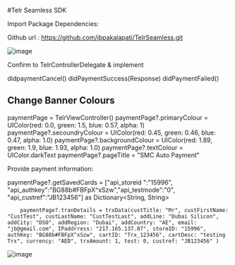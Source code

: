 #Telr Seamless SDK

Import Package Dependencies:

Github url : https://github.com/jbpakalapati/TelrSeamless.git 

 

![image](https://media.giphy.com/media/FkqGHZv7G5tgjNWdK7/giphy.gif)

Confirm to TelrControllerDelegate & implement 

didpaymentCancel()
didPaymentSuccess(Response)
didPaymentFailed()


## Change Banner Colours

paymentPage = TelrViewController()
        paymentPage?.primaryColour = UIColor(red: 0.0, green: 1.5, blue: 0.57, alpha: 1)
        paymentPage?.secoundryColour = UIColor(red: 0.45, green: 0.46, blue: 0.47, alpha: 1.0)
        paymentPage?.backgroundColour = UIColor(red: 1.89, green: 1.9, blue: 1.93, alpha: 1.0)
        paymentPage?.textColour = UIColor.darkText
        paymentPage?.pageTitle = "SMC Auto Payment"



Provide payment information:

paymentPage?.getSavedCards = ["api_storeid ":"15996", "api_authkey":"BG88b#FBFpX^xSzw","api_testmode":"0", "api_custref":"JB123456"] as Dictionary<String, String>
        
        
        paymentPage?.tranDetails = trxData(custTitle: "Mr", custFirstName: "CustTest", custLastName: "CustTestLast", addLine: "Dubai Silicon", addCity: "DSO", addRegion: "Dubai", addCountry: "AE", email: "jb@gmail.com", IPaddrress: "217.165.137.87", storeID: "15996", authKey: "BG88b#FBFpX^xSzw", cartID: "Trx_123456", cartDesc: "testing Trx", currency: "AED", trxAmount: 1, test: 0, custref: "JB123456" )
        
        
![image](https://user-images.githubusercontent.com/116155833/214555991-b528f9a1-51c9-4cb0-bf02-7a7386ec6803.png)



